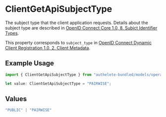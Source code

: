 # ClientGetApiSubjectType

The subject type that the client application requests. Details about the subject type are described in
[OpenID Connect Core 1.0, 8. Subjct Identifier Types](https://openid.net/specs/openid-connect-core-1_0.html#SubjectIDTypes).

This property corresponds to `subject_type` in
[OpenID Connect Dynamic Client Registration 1.0, 2. Client Metadata](https://openid.net/specs/openid-connect-registration-1_0.html#ClientMetadata).


## Example Usage

```typescript
import { ClientGetApiSubjectType } from "authelete-bundled/models/operations";

let value: ClientGetApiSubjectType = "PAIRWISE";
```

## Values

```typescript
"PUBLIC" | "PAIRWISE"
```